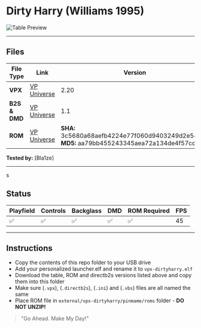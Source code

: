 # Dirty Harry (Williams 1995)

![Table Preview](https://github.com/Bla1ze/vpx-images/blob/main/vpx-dirtyharry.png)

---

## Files
| File Type | Link | Version | Author | 
|-----------|--------|----------|--------------|
| **VPX** | [VP Universe](https://vpuniverse.com/files/file/12442-dirty-harry-williams-1995/) | 2.20 | [TastyWasps](https://vpuniverse.com/profile/44724-tastywasps/) |
| **B2S & DMD** | [VP Universe](https://vpuniverse.com/files/file/12237-dirty-harry-fulldmd-williams-1995/) | 1.1 | [Walterwhite](https://vpuniverse.com/profile/17464-walterwhite/) |
| **ROM** | [VP Universe](https://www.vpforums.org/index.php?app=downloads&showfile=1265) | **SHA:** 3c5680a68aefb4224e77f060d9403249d2e54de0 <br />**MD5:** aa79bb455243345aea72a134de4f57cd | |

**Tested by:** [Bla1ze]

---
s
## Status 

| Playfield | Controls | Backglass | DMD | ROM Required | FPS | 
|-----------|----------|-----------|-----|--------------|-----|
| :white_check_mark: | :white_check_mark: | :white_check_mark: | :white_check_mark: | :white_check_mark: | 45 |

---

## Instructions

- Copy the contents of this repo folder to your USB drive
- Add your personalized launcher.elf and rename it to `vpx-dirtyharry.elf`
- Download the table, ROM and directb2s versions listed above and copy them into this folder
- Make sure (`.vpx`), (`.directb2s`), (`.ini`) and (`.vbs`) files are all named the same
- Place ROM file in `external/vpx-dirtyharry/pinmame/roms` folder - **DO NOT UNZIP!**
>"Go Ahead. Make My Day!"

